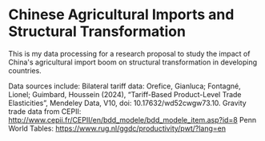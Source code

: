 # Chinese Agricultural Imports and Structural Transformation
This is my data processing for a research proposal to study the impact of China's agricultural import boom on structural transformation in developing countries.

Data sources include:
Bilateral tariff data: Orefice, Gianluca; Fontagné, Lionel; Guimbard, Houssein (2024), “Tariff-Based Product-Level Trade Elasticities”, Mendeley Data, V10, doi: 10.17632/wd52cwgw73.10. 
Gravity trade data from CEPII: http://www.cepii.fr/CEPII/en/bdd_modele/bdd_modele_item.asp?id=8
Penn World Tables: https://www.rug.nl/ggdc/productivity/pwt/?lang=en
